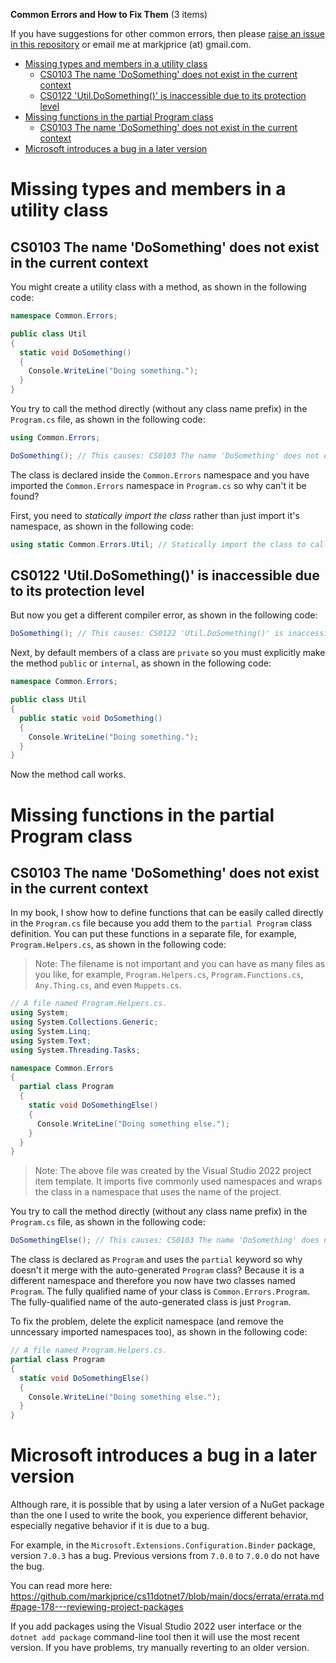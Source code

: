 **Common Errors and How to Fix Them** (3 items)

If you have suggestions for other common errors, then please [raise an issue in this repository](https://github.com/markjprice/cs12dotnet8/issues) or email me at markjprice (at) gmail.com.

- [Missing types and members in a utility class](#missing-types-and-members-in-a-utility-class)
  - [CS0103 The name 'DoSomething' does not exist in the current context](#cs0103-the-name-dosomething-does-not-exist-in-the-current-context)
  - [CS0122 'Util.DoSomething()' is inaccessible due to its protection level](#cs0122-utildosomething-is-inaccessible-due-to-its-protection-level)
- [Missing functions in the partial Program class](#missing-functions-in-the-partial-program-class)
  - [CS0103 The name 'DoSomething' does not exist in the current context](#cs0103-the-name-dosomething-does-not-exist-in-the-current-context-1)
- [Microsoft introduces a bug in a later version](#microsoft-introduces-a-bug-in-a-later-version)

# Missing types and members in a utility class

## CS0103 The name 'DoSomething' does not exist in the current context

You might create a utility class with a method, as shown in the following code:
```cs
namespace Common.Errors;

public class Util
{
  static void DoSomething()
  {
    Console.WriteLine("Doing something.");
  }
}
```

You try to call the method directly (without any class name prefix) in the `Program.cs` file, as shown in the following code:
```cs
using Common.Errors;

DoSomething(); // This causes: CS0103 The name 'DoSomething' does not exist in the current context.
```

The class is declared inside the `Common.Errors` namespace and you have imported the `Common.Errors` namespace in `Program.cs` so why can't it be found? 

First, you need to *statically import the class* rather than just import it's namespace, as shown in the following code:
```cs
using static Common.Errors.Util; // Statically import the class to call its static methods.
```

## CS0122 'Util.DoSomething()' is inaccessible due to its protection level

But now you get a different compiler error, as shown in the following code:
```cs
DoSomething(); // This causes: CS0122 'Util.DoSomething()' is inaccessible due to its protection level.
```

Next, by default members of a class are `private` so you must explicitly make the method `public` or `internal`, as shown in the following code:
```cs
namespace Common.Errors;

public class Util
{
  public static void DoSomething()
  {
    Console.WriteLine("Doing something.");
  }
}
```

Now the method call works.

# Missing functions in the partial Program class

## CS0103 The name 'DoSomething' does not exist in the current context

In my book, I show how to define functions that can be easily called directly in the `Program.cs` file because you add them to the `partial Program` class definition. You can put these functions in a separate file, for example, `Program.Helpers.cs`, as shown in the following code:

> Note: The filename is not important and you can have as many files as you like, for example, `Program.Helpers.cs`, `Program.Functions.cs`, `Any.Thing.cs`, and even `Muppets.cs`.

```cs
// A file named Program.Helpers.cs.
using System;
using System.Collections.Generic;
using System.Linq;
using System.Text;
using System.Threading.Tasks;

namespace Common.Errors
{
  partial class Program
  {
    static void DoSomethingElse()
    {
      Console.WriteLine("Doing something else.");
    }
  }
}
```

> Note: The above file was created by the Visual Studio 2022 project item template. It imports five commonly used namespaces and wraps the class in a namespace that uses the name of the project.

You try to call the method directly (without any class name prefix) in the `Program.cs` file, as shown in the following code:
```cs
DoSomethingElse(); // This causes: CS0103 The name 'DoSomething' does not exist in the current context.
```

The class is declared as `Program` and uses the `partial` keyword so why doesn't it merge with the auto-generated `Program` class? Because it is a different namespace and therefore you now have two classes named `Program`. The fully qualified name of your class is `Common.Errors.Program`. The fully-qualified name of the auto-generated class is just `Program`.

To fix the problem, delete the explicit namespace (and remove the unncessary imported namespaces too), as shown in the following code:
```cs
// A file named Program.Helpers.cs.
partial class Program
{
  static void DoSomethingElse()
  {
    Console.WriteLine("Doing something else.");
  }
}
```

# Microsoft introduces a bug in a later version

Although rare, it is possible that by using a later version of a NuGet package than the one I used to write the book, you experience different behavior, especially negative behavior if it is due to a bug. 

For example, in the `Microsoft.Extensions.Configuration.Binder` package, version `7.0.3` has a bug. Previous versions from `7.0.0` to `7.0.0` do not have the bug.

You can read more here: https://github.com/markjprice/cs11dotnet7/blob/main/docs/errata/errata.md#page-178---reviewing-project-packages

If you add packages using the Visual Studio 2022 user interface or the `dotnet add package` command-line tool then it will use the most recent version. If you have problems, try manually reverting to an older version.
